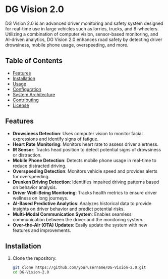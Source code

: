 # DG Vision 2.0

DG Vision 2.0 is an advanced driver monitoring and safety system designed for real-time use in large vehicles such as lorries, trucks, and 8-wheelers. Utilizing a combination of computer vision, sensor-based monitoring, and AI-driven analytics, DG Vision 2.0 enhances road safety by detecting driver drowsiness, mobile phone usage, overspeeding, and more.

## Table of Contents

- [Features](#features)
- [Installation](#installation)
- [Usage](#usage)
- [Configuration](#configuration)
- [System Architecture](#system-architecture)
- [Contributing](#contributing)
- [License](#license)

## Features

- **Drowsiness Detection**: Uses computer vision to monitor facial expressions and identify signs of fatigue.
- **Heart Rate Monitoring**: Monitors heart rate to assess driver alertness.
- **IR Sensor**: Tracks head position to detect potential signs of drowsiness or distraction.
- **Mobile Phone Detection**: Detects mobile phone usage in real-time to reduce distracted driving.
- **Overspeeding Detection**: Monitors vehicle speed and provides alerts for overspeeding.
- **Drunken Driving Detection**: Identifies impaired driving patterns based on behavior analysis.
- **Driver Well-Being Monitoring**: Tracks health metrics to ensure driver wellness on long journeys.
- **AI-Based Predictive Analytics**: Analyzes historical data to provide insights on driver behavior and predict potential risks.
- **Multi-Modal Communication System**: Enables seamless communication between the driver and the monitoring system.
- **Over-the-Air (OTA) Updates**: Easily update the system with new features and improvements.

## Installation

1. Clone the repository:
   ```bash
   git clone https://github.com/yourusername/DG-Vision-2.0.git
   cd DG-Vision-2.0
